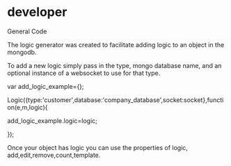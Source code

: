 # developer
General Code

The logic generator was created to facilitate adding logic to an object in the mongodb.

To add a new logic simply pass in the type, mongo database name, and an optional instance of a websocket to use for that type.

var add_logic_example={};

Logic({type:'customer',database:'company_database',socket:socket},function(e,m,logic){

 add_logic_example.logic=logic;
 
});

Once your object has logic you can use the properties of logic, add,edit,remove,count,template.






